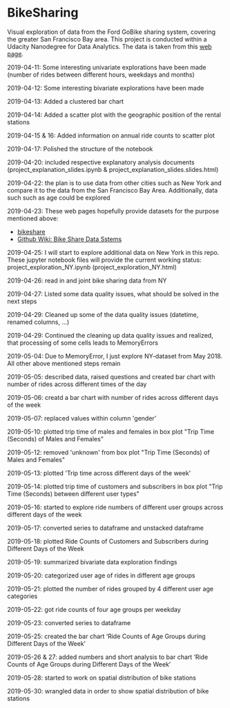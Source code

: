 # BikeSharing
Visual exploration of data from the Ford GoBike sharing system, covering the greater San Francisco Bay area. This project is conducted within a Udacity Nanodegree for Data Analytics. The data is taken from this [web page](https://www.fordgobike.com/system-data).

2019-04-11: Some interesting univariate explorations have been made (number of rides between different hours, weekdays and months)

2019-04-12: Some interesting bivariate explorations have been made

2019-04-13: Added a clustered bar chart

2019-04-14: Added a scatter plot with the geographic position of the rental stations

2019-04-15 & 16: Added information on annual ride counts to scatter plot 

2019-04-17: Polished the structure of the notebook

2019-04-20: included respective explanatory analysis documents (project_explanation_slides.ipynb & project_explanation_slides.slides.html)

2019-04-22: the plan is to use data from other cities such as New York and compare it to the data from the San Francisco Bay Area. Additionally, data such such as age could be explored 

2019-04-23: These web pages hopefully provide datasets for the purpose mentioned above:
* [bikeshare](https://www.bikeshare.com/data/)
* [Github Wiki: Bike Share Data Sstems](https://github.com/BetaNYC/Bike-Share-Data-Best-Practices/wiki/Bike-Share-Data-Systems)

2019-04-25: I will start to explore additional data on New York in this repo. These jupyter notebook files will provide the current working status: project_exploration_NY.ipynb (project_exploration_NY.html)

2019-04-26: read in and joint bike sharing data from NY

2019-04-27: Listed some data quality issues, what should be solved in the next steps

2019-04-29: Cleaned up some of the data quality issues (datetime, renamed columns, ...)

2019-04-29: Continued the cleaning up data quality issues and realized, that processing of some cells leads to MemoryErrors

2019-05-04: Due to MemoryError, I just explore NY-dataset from May 2018. All other above mentioned steps remain 

2019-05-05: described data, raised questions and created bar chart with number of rides across different times of the day

2019-05-06: creatd a bar chart with number of rides across different days of the week

2019-05-07: replaced values within column 'gender'

2019-05-10: plotted trip time of males and females in box plot "Trip Time (Seconds) of Males and Females"

2019-05-12: removed 'unknown' from box plot "Trip Time (Seconds) of Males and Females"

2019-05-13: plotted 'Trip time across different days of the week'

2019-05-14: plotted trip time of customers and subscribers in box plot "Trip Time (Seconds) between different user types"

2019-05-16: started to explore ride numbers of different user groups across different days of the week

2019-05-17: converted series to dataframe and unstacked dataframe

2019-05-18: plotted Ride Counts of Customers and Subscribers during Different Days of the Week

2019-05-19: summarized bivariate data exploration findings

2019-05-20: categorized user age of rides in different age groups

2019-05-21: plotted the number of rides grouped by 4 different user age categories

2019-05-22: got ride counts of four age groups per weekday

2019-05-23: converted series to dataframe

2019-05-25: created the bar chart ‘Ride Counts of Age Groups during Different Days of the Week’

2019-05-26 & 27: added numbers and short analysis to bar chart ‘Ride Counts of Age Groups during Different Days of the Week’

2019-05-28: started to work on spatial distribution of bike stations

2019-05-30: wrangled data in order to show spatial distribution of bike stations
